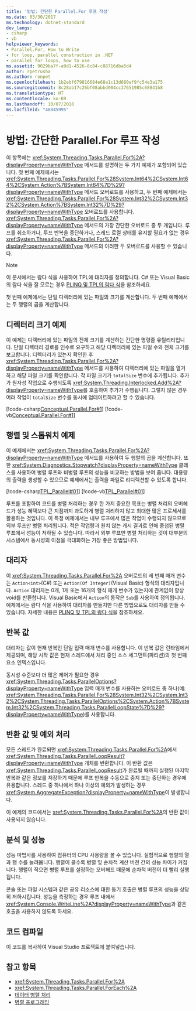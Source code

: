```yaml
---
title: '방법: 간단한 Parallel.For 루프 작성'
ms.date: 03/30/2017
ms.technology: dotnet-standard
dev_langs:
- csharp
- vb
helpviewer_keywords:
- Parallel.For, How to Write
- for loop, parallel construction in .NET
- parallel for loops, how to use
ms.assetid: 9029ba7f-a9d1-4526-8c84-c88716dba5d4
author: rpetrusha
ms.author: ronpet
ms.openlocfilehash: 1b2ebf679816684e68a1c13d660ef9fc54e3a175
ms.sourcegitcommit: 8c28ab17c26bf08abbd004cc37651985c68841b8
ms.translationtype: HT
ms.contentlocale: ko-KR
ms.lasthandoff: 10/07/2018
ms.locfileid: "48845995"
---
```

# <a name="how-to-write-a-simple-parallelfor-loop"></a>방법: 간단한 Parallel.For 루프 작성

이 항목에는 <xref:System.Threading.Tasks.Parallel.For%2A?displayProperty=nameWithType> 메서드를 설명하는 두 가지 예제가 포함되어 있습니다. 첫 번째 예제에서는 <xref:System.Threading.Tasks.Parallel.For%28System.Int64%2CSystem.Int64%2CSystem.Action%7BSystem.Int64%7D%29?displayProperty=nameWithType> 메서드 오버로드를 사용하고, 두 번째 예제에서는 <xref:System.Threading.Tasks.Parallel.For%28System.Int32%2CSystem.Int32%2CSystem.Action%7BSystem.Int32%7D%29?displayProperty=nameWithType> 오버로드를 사용합니다. <xref:System.Threading.Tasks.Parallel.For%2A?displayProperty=nameWithType> 메서드의 가장 간단한 오버로드 중 두 개입니다. 루프를 취소하거나, 루프 반복을 중단하거나, 스레드 로컬 상태를 유지할 필요가 없는 경우 <xref:System.Threading.Tasks.Parallel.For%2A?displayProperty=nameWithType> 메서드의 이러한 두 오버로드를 사용할 수 있습니다.

> [!NOTE]
> 이 문서에서는 람다 식을 사용하여 TPL에 대리자를 정의합니다. C# 또는 Visual Basic의 람다 식을 잘 모르는 경우 [PLINQ 및 TPL의 람다 식](../../../docs/standard/parallel-programming/lambda-expressions-in-plinq-and-tpl.md)을 참조하세요.

첫 번째 예제에서는 단일 디렉터리에 있는 파일의 크기를 계산합니다. 두 번째 예제에서는 두 행렬의 곱을 계산합니다.

## <a name="directory-size-example"></a>디렉터리 크기 예제

이 예제는 디렉터리에 있는 파일의 전체 크기를 계산하는 간단한 명령줄 유틸리티입니다. 단일 디렉터리 경로를 인수로 요구하고 해당 디렉터리에 있는 파일 수와 전체 크기를 보고합니다. 디렉터리가 있는지 확인한 후 <xref:System.Threading.Tasks.Parallel.For%2A?displayProperty=nameWithType> 메서드를 사용하여 디렉터리에 있는 파일을 열거하고 해당 파일 크기를 확인합니다. 각 파일 크기가 `totalSize` 변수에 추가됩니다. 추가가 원자성 작업으로 수행되도록 <xref:System.Threading.Interlocked.Add%2A?displayProperty=nameWithType>를 호출하여 추가가 수행됩니다. 그렇지 않은 경우 여러 작업이 `totalSize` 변수를 동시에 업데이트하려고 할 수 있습니다.

[!code-csharp[Conceptual.Parallel.For#1](../../../samples/snippets/csharp/VS_Snippets_CLR/conceptual.parallel.for/cs/for1.cs#1)]
[!code-vb[Conceptual.Parallel.For#1](../../../samples/snippets/visualbasic/VS_Snippets_CLR/conceptual.parallel.for/vb/for1.vb#1)]

## <a name="matrix-and-stopwatch-example"></a>행렬 및 스톱워치 예제

이 예제에서는 <xref:System.Threading.Tasks.Parallel.For%2A?displayProperty=nameWithType> 메서드를 사용하여 두 행렬의 곱을 계산합니다. 또한 <xref:System.Diagnostics.Stopwatch?displayProperty=nameWithType> 클래스를 사용하여 병렬 루프와 비병렬 루프의 성능을 비교하는 방법을 보여 줍니다. 대용량의 출력을 생성할 수 있으므로 예제에서는 출력을 파일로 리디렉션할 수 있도록 합니다.

[!code-csharp[TPL_Parallel#01](../../../samples/snippets/csharp/VS_Snippets_Misc/tpl_parallel/cs/simpleparallelfor.cs#01)]
[!code-vb[TPL_Parallel#01](../../../samples/snippets/visualbasic/VS_Snippets_Misc/tpl_parallel/vb/simpleparallelfor.vb#01)]

루프를 포함하여 코드를 병렬 처리하는 경우 한 가지 중요한 목표는 병렬 처리의 오버헤드가 성능 혜택보다 큰 지점까지 과도하게 병렬 처리하지 않고 최대한 많은 프로세서를 활용하는 것입니다. 이 특정 예제에서는 내부 루프에서 많은 작업이 수행되지 않으므로 외부 루프만 병렬 처리됩니다. 적은 작업량과 원치 않는 캐시 결과로 인해 중첩된 병렬 루프에서 성능이 저하될 수 있습니다. 따라서 외부 루프만 병렬 처리하는 것이 대부분의 시스템에서 동시성의 이점을 극대화하는 가장 좋은 방법입니다.

## <a name="the-delegate"></a>대리자

이 <xref:System.Threading.Tasks.Parallel.For%2A> 오버로드의 세 번째 매개 변수는 `Action<int>`(C#) 또는 `Action(Of Integer)`(Visual Basic) 형식의 대리자입니다. `Action` 대리자는 0개, 1개 또는 16개의 형식 매개 변수가 있는지에 관계없이 항상 void를 반환합니다. Visual Basic에서 `Action`의 동작은 `Sub`를 사용하여 정의됩니다. 예제에서는 람다 식을 사용하여 대리자를 만들지만 다른 방법으로도 대리자를 만들 수 있습니다. 자세한 내용은 [PLINQ 및 TPL의 람다 식](../../../docs/standard/parallel-programming/lambda-expressions-in-plinq-and-tpl.md)을 참조하세요.

## <a name="the-iteration-value"></a>반복 값

대리자는 값이 현재 반복인 단일 입력 매개 변수를 사용합니다. 이 반복 값은 런타임에서 제공되며, 해당 시작 값은 현재 스레드에서 처리 중인 소스 세그먼트(파티션)의 첫 번째 요소 인덱스입니다.

동시성 수준보다 더 많은 제어가 필요한 경우 <xref:System.Threading.Tasks.ParallelOptions?displayProperty=nameWithType> 입력 매개 변수를 사용하는 오버로드 중 하나(예: <xref:System.Threading.Tasks.Parallel.For%28System.Int32%2CSystem.Int32%2CSystem.Threading.Tasks.ParallelOptions%2CSystem.Action%7BSystem.Int32%2CSystem.Threading.Tasks.ParallelLoopState%7D%29?displayProperty=nameWithType>)를 사용합니다.

## <a name="return-value-and-exception-handling"></a>반환 값 및 예외 처리

모든 스레드가 완료되면 <xref:System.Threading.Tasks.Parallel.For%2A>에서 <xref:System.Threading.Tasks.ParallelLoopResult?displayProperty=nameWithType> 개체를 반환합니다. 이 반환 값은 <xref:System.Threading.Tasks.ParallelLoopResult>가 완료될 때까지 실행된 마지막 반복과 같은 정보를 저장하기 때문에 루프 반복을 수동으로 중지 또는 중단하는 경우에 유용합니다. 스레드 중 하나에서 하나 이상의 예외가 발생하는 경우 <xref:System.AggregateException?displayProperty=nameWithType>이 발생합니다.

이 예제의 코드에서는 <xref:System.Threading.Tasks.Parallel.For%2A>의 반환 값이 사용되지 않습니다.

## <a name="analysis-and-performance"></a>분석 및 성능

성능 마법사를 사용하여 컴퓨터의 CPU 사용량을 볼 수 있습니다. 실험적으로 행렬의 열과 행 수를 늘려봅니다. 행렬이 클수록 병렬 및 순차적 계산 버전 간의 성능 차이가 커집니다. 행렬이 작으면 병렬 루프를 설정하는 오버헤드 때문에 순차적 버전이 더 빨리 실행됩니다.

콘솔 또는 파일 시스템과 같은 공유 리소스에 대한 동기 호출은 병렬 루프의 성능을 상당히 저하시킵니다. 성능을 측정하는 경우 루프 내에서 <xref:System.Console.WriteLine%2A?displayProperty=nameWithType>과 같은 호출을 사용하지 않도록 하세요.

## <a name="compile-the-code"></a>코드 컴파일

이 코드를 복사하여 Visual Studio 프로젝트에 붙여넣습니다.

## <a name="see-also"></a>참고 항목

- <xref:System.Threading.Tasks.Parallel.For%2A>
- <xref:System.Threading.Tasks.Parallel.ForEach%2A>
- [데이터 병렬 처리](../../../docs/standard/parallel-programming/data-parallelism-task-parallel-library.md)
- [병렬 프로그래밍](../../../docs/standard/parallel-programming/index.md)
